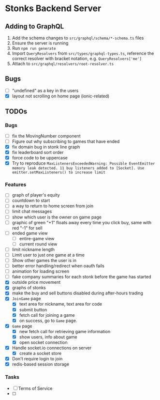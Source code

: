 # Stonks Backend Server

## Adding to GraphQL

1. Add the schema changes to `src/graphql/schema/*-schema.ts` files
1. Ensure the server is running
1. Run `npm run generate`
1. Import `QueryResolvers` from `src/types/graphql-types.ts`, reference the correct resolver with bracket notation, e.g. `QueryResolvers['me']`
1. Attach to `src/graphql/resolvers/root-resolver.ts`

## Bugs

- [ ] "undefined" as a key in the users
- [x] layout not scrolling on home page (ionic-related)

## TODOs

### Bugs

- [ ] fix the MovingNumber component
- [ ] Figure out why subscribing to games that have ended
- [x] fix domain bug in stonk line graph
- [x] fix leaderboard sort order
- [x] force code to be uppercase
- [x] Try to reproduce `MaxListenersExceededWarning: Possible EventEmitter memory leak detected. 11 buy listeners added to [Socket]. Use emitter.setMaxListeners() to increase limit`

### Features

- [ ] graph of player's equity
- [ ] countdown to start
- [ ] a way to return to home screen from join
- [ ] limit chat messages
- [ ] show which user is the owner on game page
- [ ] graphic of green "+1" floats away every time you click buy, same with red "-1" for sell
- [ ] ended game view
  - [ ] entire-game view
  - [ ] current round view
- [ ] limit nickname length
- [ ] Limit user to just one game at a time
- [ ] Show other games the user is in
- [ ] better error handling/redirect when oauth fails
- [ ] animation for loading screen
- [ ] fake company summaries for each stonk before the game has started
- [x] outside price movement
- [x] graphs of stonks
- [x] make the buy and sell buttons disabled during after-hours trading
- [x] `JoinGame` page
  - [x] text area for nickname, text area for code
  - [x] submit button
  - [x] fetch call for joining a game
  - [x] on success, go to `Game` page.
- [x] `Game` page
  - [x] new fetch call for retrieving game information
  - [x] show users, info about game
  - [x] open socket connection
- [x] Handle socket.io connections on server
  - [x] create a socket store
- [x] Don't require login to join
- [x] redis-based session storage

### Tasks

- [ ] Terms of Service
- [ ]
